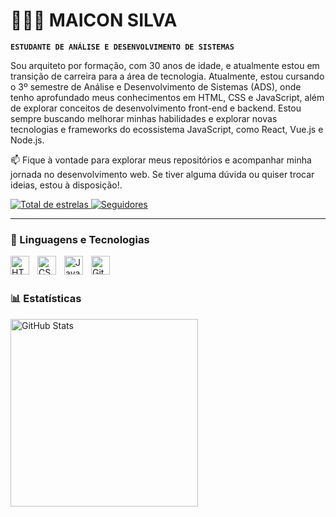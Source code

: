 # 👩🏻‍💻 MAICON SILVA

**`ESTUDANTE DE ANÁLISE E DESENVOLVIMENTO DE SISTEMAS`**

Sou arquiteto por formação, com 30 anos de idade, e atualmente estou em transição de carreira para a área de tecnologia. Atualmente, estou cursando o 3º semestre de Análise e Desenvolvimento de Sistemas (ADS), onde tenho aprofundado meus conhecimentos em HTML, CSS e JavaScript, além de explorar conceitos de desenvolvimento front-end e backend. Estou sempre buscando melhorar minhas habilidades e explorar novas tecnologias e frameworks do ecossistema JavaScript, como React, Vue.js e Node.js. 

📫 Fique à vontade para explorar meus repositórios e acompanhar minha jornada no desenvolvimento web. Se tiver alguma dúvida ou quiser trocar ideias, estou à disposição!. 

<a href="https://github.com/Larissakich?tab=repositories&sort=stargazers">
        <img 
            alt="Total de estrelas" 
            title="Total de estrelas GitHub" 
            src="https://custom-icon-badges.demolab.com/github/stars/MaiconnDS?color=55960c&style=for-the-badge&labelColor=488207&logo=star&label=estrelas"
        />
    </a>
    <a href="https://github.com/Larissakich?tab=followers">
        <img 
            alt="Seguidores" 
            title="Me siga no GitHub" 
            src="https://custom-icon-badges.demolab.com/github/followers/MaiconnDS?color=236ad3&labelColor=1155ba&style=for-the-badge&logo=github&label=Seguidores&logoColor=white"
        />
    </a>


---

### 🤖 Linguagens e Tecnologias

<img 
    align="left" 
    alt="HTML"
    title="HTML" 
    width="30px" 
    style="padding-right: 10px;" 
    src="https://cdn.jsdelivr.net/gh/devicons/devicon@latest/icons/html5/html5-original.svg" 
/>
<img 
    align="left" 
    alt="CSS" 
    title="CSS"
    width="30px" 
    style="padding-right: 10px;" 
    src="https://cdn.jsdelivr.net/gh/devicons/devicon@latest/icons/css3/css3-original.svg" 
/>
<img 
    align="left" 
    alt="JavaScript" 
    title="JavaScript"
    width="30px" 
    style="padding-right: 10px;" 
    src="https://cdn.jsdelivr.net/gh/devicons/devicon@latest/icons/javascript/javascript-original.svg" 
/>



<img 
    align="left" 
    alt="Git" 
    title="Git"
    width="30px" 
    style="padding-right: 10px;" 
    src="https://cdn.jsdelivr.net/gh/devicons/devicon@latest/icons/git/git-original.svg" 
/>


<br/>
<br/>

### 📊 Estatísticas

<p>
  <img 
    align="left" 
    alt="GitHub Stats" 
    height="300" 
    style="padding-right: 10px;" 
    src="https://github-readme-stats.vercel.app/api?username=MaiconnDS&show_icons=true&theme=tokyonight&include_all_commits=true&locale=pt-br" 
  />
